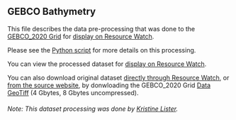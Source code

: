 ## GEBCO Bathymetry
This file describes the data pre-processing that was done to the [GEBCO_2020 Grid](https://www.gebco.net/data_and_products/gridded_bathymetry_data/) for [display on Resource Watch](https://resourcewatch.org/data/explore/).

Please see the [Python script](https://github.com/resource-watch/data-pre-processing/blob/master/ocn_001_gebco_bathymetry/ocn_001_gebco_bathymetry_preprocessing.py) for more details on this processing.

You can view the processed dataset for [display on Resource Watch](https://resourcewatch.org/data/explore/).

You can also download original dataset [directly through Resource Watch](http://wri-public-data.s3.amazonaws.com/resourcewatch/ocn_001_gebco_bathymetry.zip), or [from the source website](https://www.gebco.net/data_and_products/gridded_bathymetry_data/), by donwloading the GEBCO_2020 Grid [Data GeoTiff](https://www.bodc.ac.uk/data/open_download/gebco/gebco_2020/geotiff/)
(4 Gbytes, 8 Gbytes uncompressed).

###### Note: This dataset processing was done by [Kristine Lister](https://www.wri.org/profile/kristine-lister).
